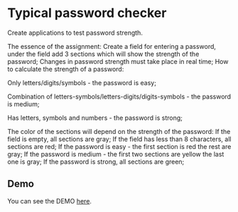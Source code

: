 # Typical password checker

Create applications to test password strength.

The essence of the assignment:
Create a field for entering a password, under the field add 3 sections which will show the strength of the password;
Changes in password strength must take place in real time;
How to calculate the strength of a password:

Only letters/digits/symbols - the password is easy;

Combination of letters-symbols/letters-digits/digits-symbols - the password is medium;

Has letters, symbols and numbers - the password is strong;

The color of the sections will depend on the strength of the password:
If the field is empty, all sections are gray;
If the field has less than 8 characters, all sections are red;
If the password is easy - the first section is red the rest are gray;
If the password is medium - the first two sections are yellow the last one is gray;
If the password is strong, all sections are green;

## Demo

You can see the DEMO [here](https://password-checker-gamma.vercel.app/).
